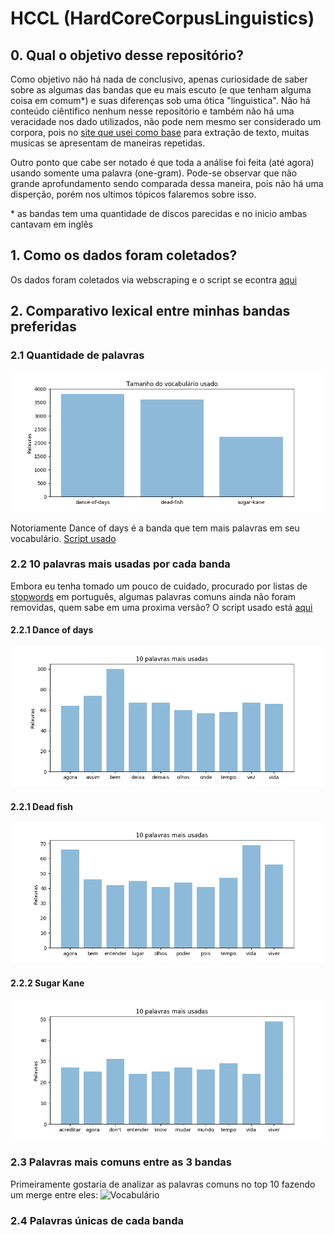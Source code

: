 # HCCL (HardCoreCorpusLinguistics)

## 0. Qual o objetivo desse repositório?

Como objetivo não há nada de conclusivo, apenas curiosidade de saber sobre as algumas das bandas que eu mais escuto (e que tenham alguma coisa em comum*) e suas diferenças sob uma ótica "linguistica". Não há conteúdo ciêntifico nenhum nesse repositório e também não há uma veracidade nos dado utilizados, não pode nem mesmo ser considerado um corpora, pois no [site que usei como base](https://www.letras.mus.br/) para extração de texto, muitas musicas se apresentam de maneiras repetidas.

Outro ponto que cabe ser notado é que toda a análise foi feita (até agora) usando somente uma palavra (one-gram). Pode-se observar que não grande aprofundamento sendo comparada dessa maneira, pois não há uma disperção, porém nos ultimos tópicos falaremos sobre isso.

\* as bandas tem uma quantidade de discos parecidas e no inicio ambas cantavam em inglês

## 1. Como os dados foram coletados?

Os dados foram coletados via webscraping e o script se econtra [aqui](./scrap.py)

## 2. Comparativo lexical entre minhas bandas preferidas

### 2.1 Quantidade de palavras

![Vocabulário](./images/vocabulario_interbandas.png)

Notoriamente Dance of days é a banda que tem mais palavras em seu vocabulário.
[Script usado](./images/quantidade_de_palavras.py)


### 2.2 10 palavras mais usadas por cada banda

Embora eu tenha tomado um pouco de cuidado, procurado por listas de [stopwords](./pt_stopwords.py) em português, algumas palavras comuns ainda não foram removidas, quem sabe em uma proxima versão? O script usado está [aqui](./palavras_mais_comuns.py)

#### 2.2.1 Dance of days
![Vocabulário](./images/dance-of-days_top10.png)

#### 2.2.1 Dead fish
![Vocabulário](./images/dead-fish_top10.png)

#### 2.2.2 Sugar Kane
![Vocabulário](./images/sugar-kane_top10.png)

### 2.3 Palavras mais comuns entre as 3 bandas

Primeiramente gostaria de analizar as palavras comuns no top 10 fazendo um merge entre eles:
![Vocabulário](./images/top_10_merge.png)

### 2.4 Palavras únicas de cada banda
